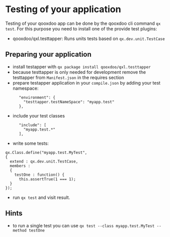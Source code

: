 # Testing of your application

Testing of your qooxdoo app can be done by the qooxdoo cli command `qx test`.
For this purpose you need to install one of the provide test plugins:
  - qooxdoo/qxl.testtapper: Runs units tests based on `qx.dev.unit.TestCase`

## Preparing your application

  - install testapper with `qx package install qooxdoo/qxl.testtapper`
  - because testtapper is only needed for development remove the testtapper from `Manifest.json` in the
    requires section
  - prepare testapper application in your `compile.json` by adding your test namespace:
  
```
      "environment": {
        "testtapper.testNameSpace": "myapp.test"
      },
```	  

   - include your test classes

```	  
      "include": [
        "myapp.test.*"
      ],
```	  

   - write some tests:
```
qx.Class.define("myapp.test.MyTest",
{
  extend : qx.dev.unit.TestCase,
  members :
  {
    testOne : function() {
      this.assertTrue(1 === 1);
  }
});
```
   
   - run `qx test` and visit result.

## Hints   

   - to run a single test you can use `qx test --class myapp.test.MyTest --method testOne`
   
   
